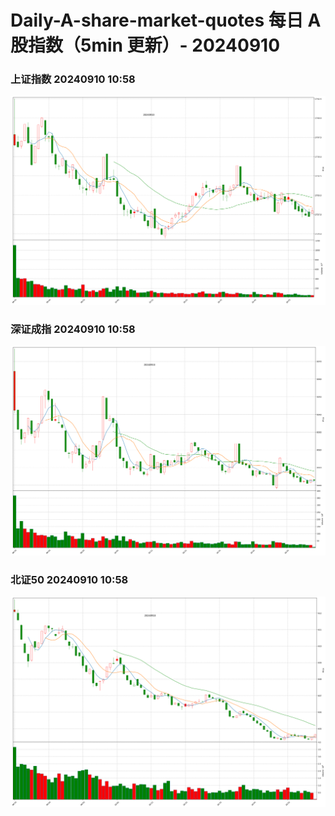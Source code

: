 
# Daily-A-share-market-quotes 每日 A 股指数（5min 更新）- 20240910

### 上证指数 20240910 10:58
![](./fig/2024/9/20240910-sh000001.png)

### 深证成指 20240910 10:58
![](./fig/2024/9/20240910-sz399001.png)

### 北证50 20240910 10:58
![](./fig/2024/9/20240910-bj899050.png)
